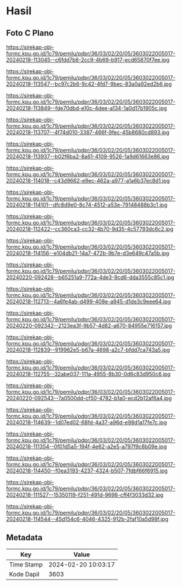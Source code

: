 # Hasil

## Foto C Plano

https://sirekap-obj-formc.kpu.go.id/1c79/pemilu/pdpr/36/03/02/20/05/3603022005017-20240218-113045--c6fdd7b6-2cc9-4b69-b917-ecd65870f7ee.jpg

https://sirekap-obj-formc.kpu.go.id/1c79/pemilu/pdpr/36/03/02/20/05/3603022005017-20240218-113547--bc97c2b6-9c42-4fd7-9bec-83a0a92ed2b6.jpg

https://sirekap-obj-formc.kpu.go.id/1c79/pemilu/pdpr/36/03/02/20/05/3603022005017-20240218-113849--fde70dbd-e10c-4dee-a134-1a0d17b1905c.jpg

https://sirekap-obj-formc.kpu.go.id/1c79/pemilu/pdpr/36/03/02/20/05/3603022005017-20240218-113707--4f74d010-3387-466f-9fec-45b8680cd893.jpg

https://sirekap-obj-formc.kpu.go.id/1c79/pemilu/pdpr/36/03/02/20/05/3603022005017-20240218-113937--b02f6ba2-8a61-4109-9526-1a9d61663e86.jpg

https://sirekap-obj-formc.kpu.go.id/1c79/pemilu/pdpr/36/03/02/20/05/3603022005017-20240218-114018--c43d9662-e9ec-462a-a977-a1a6b37ec8d1.jpg

https://sirekap-obj-formc.kpu.go.id/1c79/pemilu/pdpr/36/03/02/20/05/3603022005017-20240218-114101--dfc8d9e0-8c74-4512-a53e-79148488b3c1.jpg

https://sirekap-obj-formc.kpu.go.id/1c79/pemilu/pdpr/36/03/02/20/05/3603022005017-20240218-112422--cc360ca3-cc32-4b70-9d35-4c57793dc6c2.jpg

https://sirekap-obj-formc.kpu.go.id/1c79/pemilu/pdpr/36/03/02/20/05/3603022005017-20240218-114156--e104db21-14a7-472b-9b7e-d3e649c47a5b.jpg

https://sirekap-obj-formc.kpu.go.id/1c79/pemilu/pdpr/36/03/02/20/05/3603022005017-20240220-092428--b65251a9-772a-4de3-9cd6-dda3555c85c1.jpg

https://sirekap-obj-formc.kpu.go.id/1c79/pemilu/pdpr/36/03/02/20/05/3603022005017-20240218-112713--4a6fe4ab-d499-408e-a945-d1de3c9eee64.jpg

https://sirekap-obj-formc.kpu.go.id/1c79/pemilu/pdpr/36/03/02/20/05/3603022005017-20240220-092342--2123ea3f-9b57-4d82-a670-84955e716157.jpg

https://sirekap-obj-formc.kpu.go.id/1c79/pemilu/pdpr/36/03/02/20/05/3603022005017-20240218-112839--919962e5-b67a-4698-a2c7-bfdd7ca743a5.jpg

https://sirekap-obj-formc.kpu.go.id/1c79/pemilu/pdpr/36/03/02/20/05/3603022005017-20240218-112755--32abe037-111a-4955-8b30-0d6c83d950c6.jpg

https://sirekap-obj-formc.kpu.go.id/1c79/pemilu/pdpr/36/03/02/20/05/3603022005017-20240220-092543--7a0500dd-cf50-4782-b1a0-ecd2b12af6a4.jpg

https://sirekap-obj-formc.kpu.go.id/1c79/pemilu/pdpr/36/03/02/20/05/3603022005017-20240218-114639--1d07ed02-68fd-4a37-a96d-e98d1a17fe7c.jpg

https://sirekap-obj-formc.kpu.go.id/1c79/pemilu/pdpr/36/03/02/20/05/3603022005017-20240218-111354--0f01d5a5-194f-4e62-a2e5-a797f9c8b09e.jpg

https://sirekap-obj-formc.kpu.go.id/1c79/pemilu/pdpr/36/03/02/20/05/3603022005017-20240218-114450--f0ea3193-4237-4324-b507-7fdbf66f6915.jpg

https://sirekap-obj-formc.kpu.go.id/1c79/pemilu/pdpr/36/03/02/20/05/3603022005017-20240218-111527--15350119-f251-491d-9698-cff4f3033d32.jpg

https://sirekap-obj-formc.kpu.go.id/1c79/pemilu/pdpr/36/03/02/20/05/3603022005017-20240218-114544--45d154c6-4046-4325-912b-2faf10a5d98f.jpg


## Metadata

| Key        | Value               |
| ---------- | ------------------- |
| Time Stamp | 2024-02-20 10:03:17 |
| Kode Dapil | 3603                |



